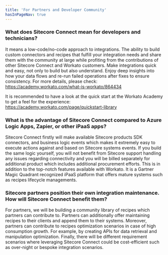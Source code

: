 ```yaml
---
title: 'For Partners and Developer Community'
hasInPageNav: true
---
```


### What does Sitecore Connect mean for developers and technicians?

It means a low-code/no-code approach to integrations. The ability to build custom connectors and recipes that fulfill your integration needs and share them with the community at large while profiting from the contributions of other Sitecore Connect and Workato customers. Make integrations quick and easy, not only to build but also understand. Enjoy deep insights into how your data flows and re-run failed operations after fixes to ensure consistency. For more details, please check: https://academy.workato.com/what-is-workato/864434

It is recommended to have a look at the quick start at the Workato Academy to get a feel for the experience: https://academy.workato.com/page/quickstart-library

### What is the advantage of Sitecore Connect compared to Azure Logic Apps, Zapier, or other iPaaS apps?

Sitecore Connect firstly will make available Sitecore products SDK connectors, and business logic events which makes it extremely easy to execute actions against and based on Sitecore systems events. If you build the same logic yourself, you will not benefit from Sitecore support handling any issues regarding connectivity and you will be billed separately for additional product which includes additional procurement efforts. This is in addition to the top-notch features available with Workato. It is a Gartner Magic Quadrant recognized iPaaS platform that offers mature systems such as recipes lifecycle managements.

### Sitecore partners position their own integration maintenance. How will Sitecore Connect benefit them?

For partners, we will be building a community library of recipes which partners can contribute to. Partners can additionally offer maintaining recipes to their clients and append them to their systems. Moreover, partners can contribute to recipes optimization scenarios in case of high consumption growth. For example, by creating APIs for data retrieval and manipulation optimization. Finally, there will be different requirement scenarios where leveraging Sitecore Connect could be cost-efficient such as over-night or bespoke integration scenarios.
